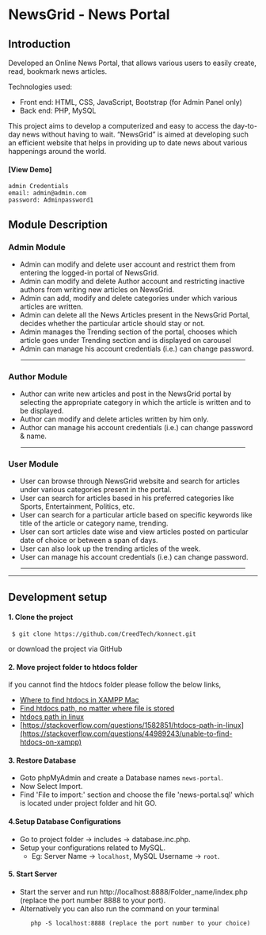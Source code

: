 # NewsGrid - News Portal

## Introduction

Developed an Online News Portal, that allows various users to easily create, read, bookmark news articles.

Technologies used:

- Front end: HTML, CSS, JavaScript, Bootstrap (for Admin Panel only)
- Back end: PHP, MySQL
  <br>

This project aims to develop a computerized and easy to access the day-to-day news without having to wait. “NewsGrid” is aimed at developing such an efficient website that helps in providing up to date news about various happenings around the world.

#### [View Demo]

```
admin Credentials
email: admin@admin.com
password: Adminpassword1
```


## Module Description

### Admin Module

- Admin can modify and delete user account and restrict them from entering the logged-in portal of NewsGrid.
- Admin can modify and delete Author account and restricting inactive authors from writing new articles on NewsGrid.
- Admin can add, modify and delete categories under which various articles are written.
- Admin can delete all the News Articles present in the NewsGrid Portal, decides whether the particular article should stay or not.
- Admin manages the Trending section of the portal, chooses which article goes under Trending section and is displayed on carousel
- Admin can manage his account credentials (i.e.) can change password.

<hr style="font-size: 10px;margin: auto;" width="90%" >

### Author Module

- Author can write new articles and post in the NewsGrid portal by selecting the appropriate category in which the article is written and to be displayed.
- Author can modify and delete articles written by him only.
- Author can manage his account credentials (i.e.) can change password & name.

<hr style="font-size: 10px;margin: auto;" width="90%" >

### User Module

- User can browse through NewsGrid website and search for articles under various categories present in the portal.
- User can search for articles based in his preferred categories like Sports, Entertainment, Politics, etc.
- User can search for a particular article based on specific keywords like title of the article or category name, trending.
- User can sort articles date wise and view articles posted on particular date of choice or between a span of days.
- User can also look up the trending articles of the week.
- User can manage his account credentials (i.e.) can change password.

<hr style="font-size: 10px;margin: auto;" width="90%" >


---

## Development setup

#### 1. Clone the project 

```git
 $ git clone https://github.com/CreedTech/konnect.git
```
or download the project via GitHub

#### 2. Move project folder to htdocs folder

if you cannot find the htdocs folder please follow the below links,

- [Where to find htdocs in XAMPP Mac](https://stackoverflow.com/questions/45518021/where-to-find-htdocs-in-xampp-mac)
- [Find htdocs path, no matter where file is stored](https://stackoverflow.com/questions/5536730/find-htdocs-path-no-matter-where-file-is-stored)
- [htdocs path in linux](https://stackoverflow.com/questions/1582851/htdocs-path-in-linux)
- [https://stackoverflow.com/questions/1582851/htdocs-path-in-linux](https://stackoverflow.com/questions/44989243/unable-to-find-htdocs-on-xampp)

#### 3. Restore Database

- Goto phpMyAdmin and create a Database names `news-portal`.
- Now Select Import.
- Find 'File to import:' section and choose the file 'news-portal.sql' which is located under project folder and hit GO.

#### 4.Setup Database Configurations

- Go to project folder -> includes -> database.inc.php.
- Setup your configurations related to MySQL.
  - Eg: Server Name -> `localhost`, MySQL Username -> `root`.

#### 5. Start Server

- Start the server and run http://localhost:8888/Folder_name/index.php (replace the port number 8888 to your port).
- Alternatively you can also run the command on your terminal
  ```terminal
     php -S localhost:8888 (replace the port number to your choice)
  ```
